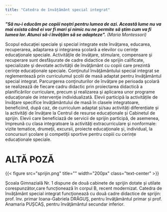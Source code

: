 ```yaml
---
title: "Catedra de învățământ special integrat"
---
```

 
***"Să nu-i educăm pe copiii noştri pentru lumea de azi. Această lume nu va mai exista când ei vor fi mari şi nimic nu ne permite să ştim cum va fi lumea lor. Atunci să-i învăţăm să se adapteze".*** *(Maria Montessori)*

Scopul educaţiei speciale şi special integrate este învăţarea, educarea, recuperarea, adaptarea şi integrarea şcolară a elevilor cu cerinţe educaţionale speciale.
Activităţile de învăţare, stimulare, compensare şi recuperare sunt desfăşurate de cadre didactice de sprijin calificate, specializate şi devotate activităţii de învăţământ cu copiii care prezintă cerinţe educaţionale speciale.
Conţinutul învăţământului special integrat se reglementează prin curriculumul şcolii de masă adaptat pentru învăţământul special integrat.
Parcurgerea conţinuturilor de învăţare pe perioada şcolară se realizează de fiecare cadru didactic prin proiectarea didactică a planificărilor curriculare, precum şi realizarea şi aplicarea unor programe educaţionale de intervenţie individualizată.
Elevii participă la activitățile de învățare specifice învățământului de masă în clasele integratoare, beneficiind, după caz, de curriculum adaptat și/sau activități diferențiate și la activități de învățare la Centrul de resurse educaționale și Cabinetul de sprijin.
Elevii care beneficiază de servicii de sprijin participă, de asemenea, împreună cu clasa integratoare la activităţi extracurriculare şi nonformale: vizite tematice, drumeţii, excursii, proiecte educaţionale și, individual, la concursuri şcolare și competiţii sportive pentru copiii cu cerințe educaționale speciale.

# ALTĂ POZĂ

{{< figure src="sprijin.png" title="" width="200px" class="text-center" >}}

Școala Gimnazială Nr. 1 dispune de două cabinete de sprijin dotate și utilate corespunzător,care funcționează în corpul B, recent modernizat. Catedra de învăţământ special integrat funcţionează   cu două cadre didactice de sprijin: prof. înv. primar Ioana-Gabriela DRĂGUŞ, pentru învăţământul primar și prof. Anamaria PUȘCAȘ, pentru învăţământul secundar inferior.

